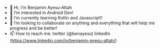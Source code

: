 - 👋 Hi, I’m Benjamin Ayesu-Attah
- 👀 I’m interested in Android Dev!
- 🌱 I’m currently learning Kotlin and Javascript!!
- 💞️ I’m looking to collaborate on anything and everything that will help me progress and be better!
- 📫 How to reach me: twitter (@benayesu) linkedIn (https://www.linkedin.com/in/benjamin-ayesu-attah/)

<!---
Ben-ayesu/Ben-ayesu is a ✨ special ✨ repository because its `README.md` (this file) appears on your GitHub profile.
You can click the Preview link to take a look at your changes.
--->

